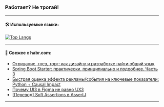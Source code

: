### Работает? Не трогай!

---
<!--
#### 🛠️ Technical stack:

![Java](https://img.shields.io/badge/Java-informational?logo=Oracle&style=flat&logoColor=white&color=FF4500)
![Kotlin](https://img.shields.io/badge/Kotlin-informational?logo=Kotlin&style=flat&logoColor=white&color=774D97)
![TS](https://img.shields.io/badge/TypeScript-informational?logo=typeScript&style=flat&logoColor=black&color=017acc)
![Python](https://img.shields.io/badge/Python-informational?logo=Python&style=flat&logoColor=black&color=ffdd54) <br>
![Spring](https://img.shields.io/badge/Spring-informational?logo=Spring&style=flat&logoColor=white&color=6DB33F) 
![SpringBoot](https://img.shields.io/badge/SpringBoot-informational?logo=SpringBoot&style=flat&logoColor=white&color=6DB33F)
![Nest](https://img.shields.io/badge/NestJS-informational?logo=NestJS&style=flat&logoColor=white&color=E0234E) 
![NodeJS](https://img.shields.io/badge/NodeJS-informational?logo=node.js&style=flat&logoColor=white&color=70A760)<br>
![PostgreSQL](https://img.shields.io/badge/PostgreSQL-informational?logo=PostgreSQL&style=flat&logoColor=white&color=DAA520)
![MongoDB](https://img.shields.io/badge/MongoDB-informational?logo=MongoDB&style=flat&logoColor=white&color=870000)
![Apache](https://img.shields.io/badge/Apache-informational?logo=apache&style=flat&logoColor=white&color=f74e28)

___ 
-->

#### 🛠️ Используемые языки:

[![Top Langs](https://github-readme-stats-u2qms2cxw-advtsettinggmailcoms-projects.vercel.app/api/top-langs/?username=zloylis&langs_count=10&hide_title=true&title_color=e6edf3&size_weight=0.5&count_weight=0.5&layout=compact&hide_progress=true&hide_border=true&theme=dracula)](https://github.com/zloylis)

<!---


####  :octocat:&nbsp;&nbsp; Статистика:

![GitHub stats](https://github-readme-stats-u2qms2cxw-advtsettinggmailcoms-projects.vercel.app/api?username=zloylis&show_icons=true&hide_border=true&theme=dracula&title_color=e6edf3&include_all_commits=true&count_private=true&hide_rank=false&hide_title=true&rank_icon=github)
-->
---

#### 💬 Свежее с habr.com:

<!-- BLOG-POST-LIST:START -->
- [Отрицание, гнев, торг: как дизайну и разработке найти общий язык](https://habr.com/ru/companies/ozontech/articles/831818/?utm_source=habrahabr&utm_medium=rss&utm_campaign=831818)
- [Spring Boot Starter: практически, принципиально и подробнее. Часть 3](https://habr.com/ru/companies/ru_mts/articles/832468/?utm_source=habrahabr&utm_medium=rss&utm_campaign=832468)
- [Быстрая оценка эффекта рекламы/события на ключевые показатели: Python + Causal Impact](https://habr.com/ru/articles/832466/?utm_source=habrahabr&utm_medium=rss&utm_campaign=832466)
- [Почему UI3 в Figma не равно UX3](https://habr.com/ru/companies/bimeister/articles/832460/?utm_source=habrahabr&utm_medium=rss&utm_campaign=832460)
- [[Перевод] Soft Assertions в AssertJ](https://habr.com/ru/companies/spring_aio/articles/832432/?utm_source=habrahabr&utm_medium=rss&utm_campaign=832432)
<!-- BLOG-POST-LIST:END -->

---
